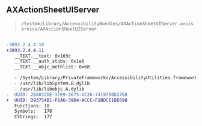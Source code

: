 ## AXActionSheetUIServer

> `/System/Library/AccessibilityBundles/AXActionSheetUIServer.axuiservice/AXActionSheetUIServer`

```diff

-3093.2.4.4.10
+3093.2.4.4.11
   __TEXT.__text: 0x103c
   __TEXT.__auth_stubs: 0x1e0
   __TEXT.__objc_methlist: 0x68

   - /System/Library/PrivateFrameworks/AccessibilityUtilities.framework/AccessibilityUtilities
   - /usr/lib/libSystem.B.dylib
   - /usr/lib/libobjc.A.dylib
-  UUID: 20A833DE-37E9-3675-AC26-7419750D2768
+  UUID: D93754B1-F6A6-39D4-ACCC-F2BDCE1DE698
   Functions: 18
   Symbols:   178
   CStrings:  177

```
